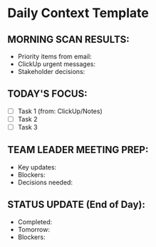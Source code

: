 # Daily Context Template

## MORNING SCAN RESULTS:
- Priority items from email: 
- ClickUp urgent messages:
- Stakeholder decisions:

## TODAY'S FOCUS:
- [ ] Task 1 (from: ClickUp/Notes)
- [ ] Task 2
- [ ] Task 3

## TEAM LEADER MEETING PREP:
- Key updates:
- Blockers:
- Decisions needed:

## STATUS UPDATE (End of Day):
- Completed:
- Tomorrow:
- Blockers:
